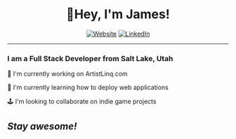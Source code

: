 <h1 align="center">👋Hey, I'm James!</h1>

<p align="center">
    <a href="http://artistlinq.com/"><img alt="Website" src="https://img.shields.io/badge/Visit-ArtistLinq.com-green?logo=rss&style=for-the-badge"></a>
    <a href="https://www.linkedin.com/in/jrichm444/"><img alt="LinkedIn" src="https://img.shields.io/badge/connect-James Richmond-green?logo=linkedin&style=for-the-badge"></a>
</p>

<hr>

<h3>I am a Full Stack Developer from Salt Lake, Utah</h3>

  🔧  I'm currently working on ArtistLinq.com
  
  📖  I'm currently learning how to deploy web applications
  
  🕹️  I'm looking to collaborate on indie game projects

<h2><i>Stay awesome!</i></h2>
